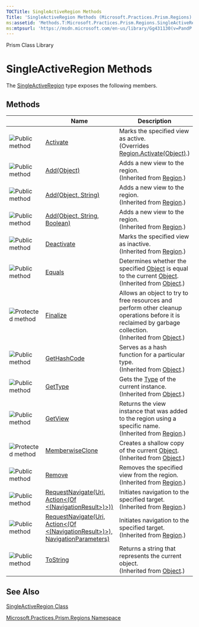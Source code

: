 ```yaml
---
TOCTitle: SingleActiveRegion Methods
Title: 'SingleActiveRegion Methods (Microsoft.Practices.Prism.Regions)'
ms:assetid: 'Methods.T:Microsoft.Practices.Prism.Regions.SingleActiveRegion'
ms:mtpsurl: 'https://msdn.microsoft.com/en-us/library/Gg431130(v=PandP.50)'
---
```


Prism Class Library

SingleActiveRegion Methods
==========================

The [SingleActiveRegion](https://msdn.microsoft.com/t:microsoft.practices.prism.regions.singleactiveregion) type exposes the following members.

Methods
-------

<span id="methodTableToggle"></span>
<table>
<colgroup>
<col width="33%" />
<col width="33%" />
<col width="33%" />
</colgroup>
<thead>
<tr class="header">
<th> </th>
<th>Name</th>
<th>Description</th>
</tr>
</thead>
<tbody>
<tr class="odd">
<td><img src="https://msdn.microsoft.com/en-us/Gg431130.pubmethod(en-us,PandP.50).gif" title="Public method" /></td>
<td><a href="https://msdn.microsoft.com/m:microsoft.practices.prism.regions.singleactiveregion.activate(system.object)">Activate</a></td>
<td><div class="summary">
Marks the specified view as active.
</div>
(Overrides <a href="https://msdn.microsoft.com/m:microsoft.practices.prism.regions.region.activate(system.object)">Region.Activate(Object)</a>.)</td>
</tr>
<tr class="even">
<td><img src="https://msdn.microsoft.com/en-us/Gg431130.pubmethod(en-us,PandP.50).gif" title="Public method" /></td>
<td><a href="https://msdn.microsoft.com/m:microsoft.practices.prism.regions.region.add(system.object)">Add(Object)</a></td>
<td><div class="summary">
Adds a new view to the region.
</div>
(Inherited from <a href="https://msdn.microsoft.com/t:microsoft.practices.prism.regions.region">Region</a>.)</td>
</tr>
<tr class="odd">
<td><img src="https://msdn.microsoft.com/en-us/Gg431130.pubmethod(en-us,PandP.50).gif" title="Public method" /></td>
<td><a href="https://msdn.microsoft.com/m:microsoft.practices.prism.regions.region.add(system.object%2csystem.string)">Add(Object, String)</a></td>
<td><div class="summary">
Adds a new view to the region.
</div>
(Inherited from <a href="https://msdn.microsoft.com/t:microsoft.practices.prism.regions.region">Region</a>.)</td>
</tr>
<tr class="even">
<td><img src="https://msdn.microsoft.com/en-us/Gg431130.pubmethod(en-us,PandP.50).gif" title="Public method" /></td>
<td><a href="https://msdn.microsoft.com/m:microsoft.practices.prism.regions.region.add(system.object%2csystem.string%2csystem.boolean)">Add(Object, String, Boolean)</a></td>
<td><div class="summary">
Adds a new view to the region.
</div>
(Inherited from <a href="https://msdn.microsoft.com/t:microsoft.practices.prism.regions.region">Region</a>.)</td>
</tr>
<tr class="odd">
<td><img src="https://msdn.microsoft.com/en-us/Gg431130.pubmethod(en-us,PandP.50).gif" title="Public method" /></td>
<td><a href="https://msdn.microsoft.com/m:microsoft.practices.prism.regions.region.deactivate(system.object)">Deactivate</a></td>
<td><div class="summary">
Marks the specified view as inactive.
</div>
(Inherited from <a href="https://msdn.microsoft.com/t:microsoft.practices.prism.regions.region">Region</a>.)</td>
</tr>
<tr class="even">
<td><img src="https://msdn.microsoft.com/en-us/Gg431130.pubmethod(en-us,PandP.50).gif" title="Public method" /></td>
<td><a href="http://msdn2.microsoft.com/en-us/library/bsc2ak47">Equals</a></td>
<td><div class="summary">
Determines whether the specified <a href="http://msdn2.microsoft.com/en-us/library/e5kfa45b">Object</a> is equal to the current <a href="http://msdn2.microsoft.com/en-us/library/e5kfa45b">Object</a>.
</div>
(Inherited from <a href="http://msdn2.microsoft.com/en-us/library/e5kfa45b">Object</a>.)</td>
</tr>
<tr class="odd">
<td><img src="https://msdn.microsoft.com/en-us/Gg431130.protmethod(en-us,PandP.50).gif" title="Protected method" /></td>
<td><a href="http://msdn2.microsoft.com/en-us/library/4k87zsw7">Finalize</a></td>
<td><div class="summary">
Allows an object to try to free resources and perform other cleanup operations before it is reclaimed by garbage collection.
</div>
(Inherited from <a href="http://msdn2.microsoft.com/en-us/library/e5kfa45b">Object</a>.)</td>
</tr>
<tr class="even">
<td><img src="https://msdn.microsoft.com/en-us/Gg431130.pubmethod(en-us,PandP.50).gif" title="Public method" /></td>
<td><a href="http://msdn2.microsoft.com/en-us/library/zdee4b3y">GetHashCode</a></td>
<td><div class="summary">
Serves as a hash function for a particular type.
</div>
(Inherited from <a href="http://msdn2.microsoft.com/en-us/library/e5kfa45b">Object</a>.)</td>
</tr>
<tr class="odd">
<td><img src="https://msdn.microsoft.com/en-us/Gg431130.pubmethod(en-us,PandP.50).gif" title="Public method" /></td>
<td><a href="http://msdn2.microsoft.com/en-us/library/dfwy45w9">GetType</a></td>
<td><div class="summary">
Gets the <a href="http://msdn2.microsoft.com/en-us/library/42892f65">Type</a> of the current instance.
</div>
(Inherited from <a href="http://msdn2.microsoft.com/en-us/library/e5kfa45b">Object</a>.)</td>
</tr>
<tr class="even">
<td><img src="https://msdn.microsoft.com/en-us/Gg431130.pubmethod(en-us,PandP.50).gif" title="Public method" /></td>
<td><a href="https://msdn.microsoft.com/m:microsoft.practices.prism.regions.region.getview(system.string)">GetView</a></td>
<td><div class="summary">
Returns the view instance that was added to the region using a specific name.
</div>
(Inherited from <a href="https://msdn.microsoft.com/t:microsoft.practices.prism.regions.region">Region</a>.)</td>
</tr>
<tr class="odd">
<td><img src="https://msdn.microsoft.com/en-us/Gg431130.protmethod(en-us,PandP.50).gif" title="Protected method" /></td>
<td><a href="http://msdn2.microsoft.com/en-us/library/57ctke0a">MemberwiseClone</a></td>
<td><div class="summary">
Creates a shallow copy of the current <a href="http://msdn2.microsoft.com/en-us/library/e5kfa45b">Object</a>.
</div>
(Inherited from <a href="http://msdn2.microsoft.com/en-us/library/e5kfa45b">Object</a>.)</td>
</tr>
<tr class="even">
<td><img src="https://msdn.microsoft.com/en-us/Gg431130.pubmethod(en-us,PandP.50).gif" title="Public method" /></td>
<td><a href="https://msdn.microsoft.com/m:microsoft.practices.prism.regions.region.remove(system.object)">Remove</a></td>
<td><div class="summary">
Removes the specified view from the region.
</div>
(Inherited from <a href="https://msdn.microsoft.com/t:microsoft.practices.prism.regions.region">Region</a>.)</td>
</tr>
<tr class="odd">
<td><img src="https://msdn.microsoft.com/en-us/Gg431130.pubmethod(en-us,PandP.50).gif" title="Public method" /></td>
<td><a href="https://msdn.microsoft.com/m:microsoft.practices.prism.regions.region.requestnavigate(system.uri%2csystem.action%7bmicrosoft.practices.prism.regions.navigationresult%7d)">RequestNavigate(Uri, Action&lt;(Of &lt;(NavigationResult&gt;)&gt;))</a></td>
<td><div class="summary">
Initiates navigation to the specified target.
</div>
(Inherited from <a href="https://msdn.microsoft.com/t:microsoft.practices.prism.regions.region">Region</a>.)</td>
</tr>
<tr class="even">
<td><img src="https://msdn.microsoft.com/en-us/Gg431130.pubmethod(en-us,PandP.50).gif" title="Public method" /></td>
<td><a href="https://msdn.microsoft.com/m:microsoft.practices.prism.regions.region.requestnavigate(system.uri%2csystem.action%7bmicrosoft.practices.prism.regions.navigationresult%7d%2cmicrosoft.practices.prism.regions.navigationparameters)">RequestNavigate(Uri, Action&lt;(Of &lt;(NavigationResult&gt;)&gt;), NavigationParameters)</a></td>
<td><div class="summary">
Initiates navigation to the specified target.
</div>
(Inherited from <a href="https://msdn.microsoft.com/t:microsoft.practices.prism.regions.region">Region</a>.)</td>
</tr>
<tr class="odd">
<td><img src="https://msdn.microsoft.com/en-us/Gg431130.pubmethod(en-us,PandP.50).gif" title="Public method" /></td>
<td><a href="http://msdn2.microsoft.com/en-us/library/7bxwbwt2">ToString</a></td>
<td><div class="summary">
Returns a string that represents the current object.
</div>
(Inherited from <a href="http://msdn2.microsoft.com/en-us/library/e5kfa45b">Object</a>.)</td>
</tr>
</tbody>
</table>

See Also
--------


[SingleActiveRegion Class](https://msdn.microsoft.com/t:microsoft.practices.prism.regions.singleactiveregion)

[Microsoft.Practices.Prism.Regions Namespace](https://msdn.microsoft.com/n:microsoft.practices.prism.regions)
